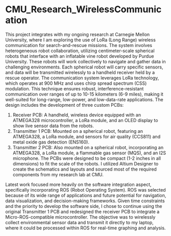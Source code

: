 # CMU_Research_WirelessCommunication
This project integrates with my ongoing research at Carnegie Mellon University, where I am exploring the use of LoRa (Long Range) wireless communication for search-and-rescue missions. The system involves heterogeneous robot collaboration, utilizing centimeter-scale spherical robots that interface with an inflatable vine robot developed by Purdue University. These robots will work collectively to navigate and gather data in challenging environments. Each spherical robot will carry specific sensors, and data will be transmitted wirelessly to a handheld receiver held by a rescue operator.
The communication system leverages LoRa technology, which operates at 900 MHz and uses chirp spread spectrum (CSS) modulation. This technique ensures robust, interference-resistant communication over ranges of up to 10-15 kilometers (6-9 miles), making it well-suited for long-range, low-power, and low-data-rate applications.
The design includes the development of three custom PCBs:
1.	Receiver PCB: A handheld, wireless device equipped with an ATMEGA328 microcontroller, a LoRa module, and an OLED display to show live sensor data from the robots.
2.	Transmitter 1 PCB: Mounted on a spherical robot, featuring an ATMEGA328, a LoRa module, and sensors for air quality (CCS811) and metal oxide gas detection (ENS160).
3.	Transmitter 2 PCB: Also mounted on a spherical robot, incorporating an ATMEGA328, a LoRa module, a flammable gas sensor (MQS), and an I2S microphone.
The PCBs were designed to be compact (1-2 inches in all dimensions) to fit the scale of the robots. I utilized Altium Designer to create the schematics and layouts and sourced most of the required components from my research lab at CMU.
  	
Latest work focused more heavily on the software integration aspect, specifically incorporating ROS (Robot Operating System). ROS was selected because of its wide range of applications and future potential for navigation, data visualization, and decision-making frameworks. Given time constraints and the priority to develop the software side, I chose to continue using the original Transmitter 1 PCB and redesigned the receiver PCB to integrate a Micro-ROS-compatible microcontroller. The objective was to wirelessly collect environmental sensor data and transmit it directly to my laptop, where it could be processed within ROS for real-time graphing and analysis. 
